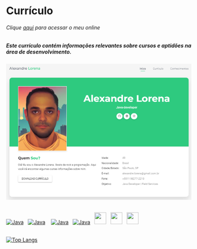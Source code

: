 # Currículo

###### Clique [aqui](https://alexandrelorena.github.io/index.html#home) para acessar o meu  online
##### Este currículo contém informações relevantes sobre cursos e aptidões na área de desenvolvimento.

![currículo](site.png)

<br>
    <a href="mailto:alexandre.lorena@gmail.com"
    onmouseover="this.getElementsByTagName('img')[0].src='//cdn.simpleicons.org/gmail'"
    onmouseout="this.getElementsByTagName('img')[0].src='//cdn.simpleicons.org/gmail/gray'">
    <img src="https://cdn.simpleicons.org/gmail" alt="Java" width="32" height="32"></a>&nbsp;&nbsp;
    <a href="https://www.instagram.com/alexandre_lorena/"
    onmouseover="this.getElementsByTagName('img')[0].src='//cdn.simpleicons.org/instagram'"
    onmouseout="this.getElementsByTagName('img')[0].src='//cdn.simpleicons.org/instagram/gray'">
    <img src="https://cdn.simpleicons.org/instagram" alt="Java" width="32" height="32"></a> &nbsp;&nbsp;
    <a href="https://www.linkedin.com/in/alexandreluizlorena/"
    onmouseover="this.getElementsByTagName('img')[0].src='//cdn.simpleicons.org/linkedin'"
    onmouseout="this.getElementsByTagName('img')[0].src='//cdn.simpleicons.org/linkedin/gray'">
    <img src="https://cdn.simpleicons.org/linkedin" alt="Java" width="32" height="32"></a>&nbsp;&nbsp;
    <a href="https://twitter.com/alefaith"
    onmouseover="this.getElementsByTagName('img')[0].src='//cdn.simpleicons.org/twitter'"
    onmouseout="this.getElementsByTagName('img')[0].src='//cdn.simpleicons.org/twitter/gray'">
    <img src="https://cdn.simpleicons.org/twitter" alt="Java" width="32" height="32"></a>&nbsp;&nbsp;
    <a href="https://www.youtube.com/@alefaith2008/featured"
    onmouseover="this.getElementsByTagName('img')[0].src='//cdn.simpleicons.org/youtube'"
    onmouseout="this.getElementsByTagName('img')[0].src='//cdn.simpleicons.org/youtube/gray'">
    <img src="https://cdn.simpleicons.org/youtube" width="32" height="32"></a>&nbsp;&nbsp;
    <a href="https://steamcommunity.com/id/alexandrelorena/"
    onmouseover="this.getElementsByTagName('img')[0].src='//cdn.simpleicons.org/steam/'"
    onmouseout="this.getElementsByTagName('img')[0].src='//cdn.simpleicons.org/steam/white'">
    <img src="https://cdn.simpleicons.org/steam/gray" width="32" height="32"></a>&nbsp;&nbsp;
    <a href="https://discord.com/channels/alelorena"
    onmouseover="this.getElementsByTagName('img')[0].src='//cdn.simpleicons.org/discord'"
    onmouseout="this.getElementsByTagName('img')[0].src='//cdn.simpleicons.org/discord/gray'">
    <img src="https://cdn.simpleicons.org/discord" width="32" height="32"></a><br><br>

[![Top Langs](https://github-readme-stats.vercel.app/api/top-langs/?username=alexandrelorena&layout=compact)](https://github.com/alexandrelorena/github-readme-stats)